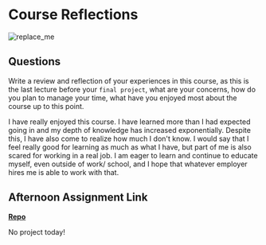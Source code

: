 # Course Reflections

![replace_me](https://codeworks.blob.core.windows.net/public/assets/img/illustrations/placeholder.svg)

## Questions

Write a review and reflection of your experiences in this course, as this is the last lecture before your `final project`, what are your concerns, how do you plan to manage your time, what have you enjoyed most about the course up to this point.

I have really enjoyed this course. I have learned more than I had expected going in and my depth of knowledge has increased exponentially. Despite this, I have also come to realize how much I don't know. I would say that I feel really good for learning as much as what I have, but part of me is also scared for working in a real job. I am eager to learn and continue to educate myself, even outside of work/ school, and I hope that whatever employer hires me is able to work with that. 

## Afternoon Assignment Link

**[Repo](https://github.com/CALEBELLIOTT/<ASSIGNMENT_REPO>)**

No project today!